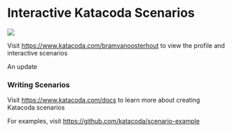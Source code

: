 # Interactive Katacoda Scenarios

[![](http://shields.katacoda.com/katacoda/bramvanoosterhout/count.svg)](https://www.katacoda.com/bramvanoosterhout "Get your profile on Katacoda.com")

Visit https://www.katacoda.com/bramvanoosterhout to view the profile and interactive scenarios

An update

### Writing Scenarios
Visit https://www.katacoda.com/docs to learn more about creating Katacoda scenarios

For examples, visit https://github.com/katacoda/scenario-example
